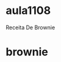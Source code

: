 # aula1108
<htmml>
<head>
<tittle> Receita De Brownie </tittle>
<metacharset="UF-8>
<link rel="stylesheet" href="style.css">
</head>
<body>
<h1 id="titulo"> brownie</h1>

